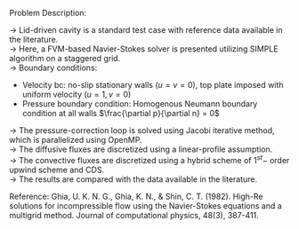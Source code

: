 Problem Description:  

-> Lid-driven cavity is a standard test case with reference data available in the literature.  
-> Here, a FVM-based Navier-Stokes solver is presented utilizing SIMPLE algorithm on a staggered grid.  
-> Boundary conditions:  
- Velocity bc: no-slip stationary walls $\left( u = v = 0 \right)$, top plate imposed with uniform velocity $\left( u = 1, v = 0 \right)$    
- Pressure boundary condition: Homogenous Neumann boundary condition at all walls $\frac{\partial p}{\partial n} = 0$  

-> The pressure-correction loop is solved using Jacobi iterative method, which is parallelized using OpenMP.  
-> The diffusive fluxes are discretized using a linear-profile assumption.  
-> The convective fluxes are discretized using a hybrid scheme of $1^{st}-$ order upwind scheme and CDS.  
-> The results are compared with the data available in the literature.  

Reference: Ghia, U. K. N. G., Ghia, K. N., & Shin, C. T. (1982). High-Re solutions for incompressible flow using the Navier-Stokes equations and a multigrid method. Journal of computational physics, 48(3), 387-411.  
